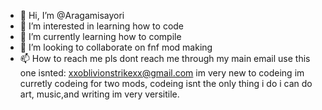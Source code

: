 - 👋 Hi, I’m @Aragamisayori
- 👀 I’m interested in learning how to code
- 🌱 I’m currently learning how to compile
- 💞️ I’m looking to collaborate on fnf mod making
- 📫 How to reach me pls dont reach me through my main email use this one isnted: xxoblivionstrikexx@gmail.com
im very new to codeing im curretly codeing for two mods, codeing isnt the only thing i do i can do art, music,and writing im very versitile.
<!---
Aragamisayori/Aragamisayori is a ✨ special ✨ repository because its `README.md` (this file) appears on your GitHub profile.
You can click the Preview link to take a look at your changes.
--->
